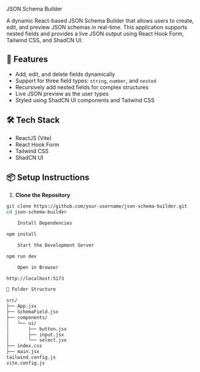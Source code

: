  JSON Schema Builder

A dynamic React-based JSON Schema Builder that allows users to create, edit, and preview JSON schemas in real-time. This application supports nested fields and provides a live JSON output using React Hook Form, Tailwind CSS, and ShadCN UI.

## 🚀 Features

- Add, edit, and delete fields dynamically
- Support for three field types: `string`, `number`, and `nested`
- Recursively add nested fields for complex structures
- Live JSON preview as the user types
- Styled using ShadCN UI components and Tailwind CSS

## 🛠 Tech Stack

- ReactJS (Vite)
- React Hook Form
- Tailwind CSS
- ShadCN UI

## 📦 Setup Instructions

1. **Clone the Repository**

```bash
git clone https://github.com/your-username/json-schema-builder.git
cd json-schema-builder

    Install Dependencies

npm install

    Start the Development Server

npm run dev

    Open in Browser

http://localhost:5173

📂 Folder Structure

src/
├── App.jsx
├── SchemaField.jsx
├── components/
│   └── ui/
│       ├── button.jsx
│       ├── input.jsx
│       └── select.jsx
├── index.css
├── main.jsx
tailwind.config.js
vite.config.js